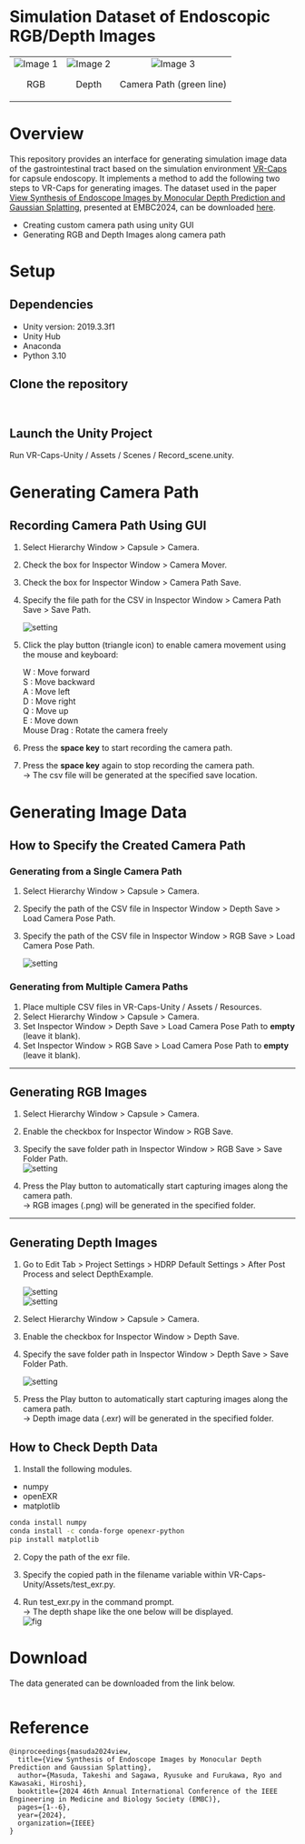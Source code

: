 Simulation Dataset of Endoscopic RGB/Depth Images
=====
<table border=0>
  <tr>
    <td style="text-align: center;">
      <img src="readme_imgs/CameraScreenShot_RGB.png" alt="Image 1" style="width: auto; height: auto;">
      <p align="center">RGB</p>
    </td>
    <td style="text-align: center;">
      <img src="readme_imgs/CameraScreenShot_depth.png" alt="Image 2" style="width: auto; height: auto;">
      <p align="center">Depth</p>
    </td>
    <td style="text-align: center;">
      <img src="readme_imgs/CameraScreenShot_campath_000.png" alt="Image 3" style="width: auto; height: auto;">
      <p align="center">Camera Path (green line)</p>
    </td>
  </tr>
</table>

# Overview
This repository provides an interface for generating simulation image data of the gastrointestinal tract based on the simulation environment [VR-Caps](https://github.com/CapsuleEndoscope/VirtualCapsuleEndoscopy) for capsule endoscopy. It implements a method to add the following two steps to VR-Caps for generating images. The dataset used in the paper [View Synthesis of Endoscope Images by Monocular Depth Prediction and Gaussian Splatting](https://ieeexplore.ieee.org/abstract/document/10782148), presented at EMBC2024, can be downloaded [here](#download).

- Creating custom camera path using unity GUI  
- Generating RGB and Depth Images along camera path  

# Setup

## Dependencies
- Unity version: 2019.3.3f1  
- Unity Hub  
- Anaconda  
- Python 3.10  

## Clone the repository
```sh
  
```  

## Launch the Unity Project  
Run VR-Caps-Unity / Assets / Scenes / Record_scene.unity. 


# Generating Camera Path  

## Recording Camera Path Using GUI
1. Select Hierarchy Window > Capsule > Camera.  
2. Check the box for Inspector Window > Camera Mover.  
3. Check the box for Inspector Window > Camera Path Save.  
4. Specify the file path for the CSV in Inspector Window > Camera Path Save > Save Path.  

   ![setting](readme_imgs/Unity_CameraPath_all.png)
5. Click the play button (triangle icon) to enable camera movement using the mouse and keyboard:  

   W : Move forward  
   S : Move backward  
   A : Move left  
   D : Move right   
   Q : Move up  
   E : Move down    
   Mouse Drag : Rotate the camera freely  

6. Press the **space key** to start recording the camera path.  
7. Press the **space key** again to stop recording the camera path.  
   -> The csv file will be generated at the specified save location.  


# Generating Image Data

## How to Specify the Created Camera Path  
### Generating from a Single Camera Path  
1. Select Hierarchy Window > Capsule > Camera.  
2. Specify the path of the CSV file in Inspector Window > Depth Save > Load Camera Pose Path.  
3. Specify the path of the CSV file in Inspector Window > RGB Save > Load Camera Pose Path.  

   ![setting](readme_imgs/Unity_select_camerapath_all.png)  

### Generating from Multiple Camera Paths  
1. Place multiple CSV files in VR-Caps-Unity / Assets / Resources.  
2. Select Hierarchy Window > Capsule > Camera.  
3. Set Inspector Window > Depth Save > Load Camera Pose Path to **empty** (leave it blank).  
4. Set Inspector Window > RGB Save > Load Camera Pose Path to **empty** (leave it blank).  

---

## Generating RGB Images  
1. Select Hierarchy Window > Capsule > Camera.  
2. Enable the checkbox for Inspector Window > RGB Save.  
3. Specify the save folder path in Inspector Window > RGB Save > Save Folder Path.  
   ![setting](readme_imgs/Unity_figure_RGB_all.png)  

4. Press the Play button to automatically start capturing images along the camera path.  
   -> RGB images (.png) will be generated in the specified folder.  

---

## Generating Depth Images  
1. Go to Edit Tab > Project Settings > HDRP Default Settings > After Post Process and select DepthExample.  

   ![setting](readme_imgs/Unity_figure_Depth_edit_tab_all.png)  
   ![setting](readme_imgs/Unity_figure_Depth_after_post_process_all.png)  
2. Select Hierarchy Window > Capsule > Camera.  
3. Enable the checkbox for Inspector Window > Depth Save.  
4. Specify the save folder path in Inspector Window > Depth Save > Save Folder Path.  

   ![setting](readme_imgs/Unity_Depth_all.png)  
5. Press the Play button to automatically start capturing images along the camera path.  
   -> Depth image data (.exr) will be generated in the specified folder.

## How to Check Depth Data   

1. Install the following modules.  
- numpy  
- openEXR  
- matplotlib  
```sh
conda install numpy
conda install -c conda-forge openexr-python
pip install matplotlib
```  

2. Copy the path of the exr file.    

3. Specify the copied path in the filename variable within VR-Caps-Unity/Assets/test_exr.py.  

4. Run test_exr.py in the command prompt.  
-> The depth shape like the one below will be displayed.  
![fig](readme_imgs/txt_exr.png)

# Download
The data generated can be downloaded from the link below.
```sh

```  

# Reference
```
@inproceedings{masuda2024view,
  title={View Synthesis of Endoscope Images by Monocular Depth Prediction and Gaussian Splatting},
  author={Masuda, Takeshi and Sagawa, Ryusuke and Furukawa, Ryo and Kawasaki, Hiroshi},
  booktitle={2024 46th Annual International Conference of the IEEE Engineering in Medicine and Biology Society (EMBC)},
  pages={1--6},
  year={2024},
  organization={IEEE}
}
```





